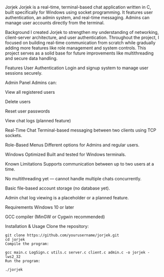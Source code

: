Jorjek
Jorjek is a real-time, terminal-based chat application written in C, built specifically for Windows using socket programming.
It features user authentication, an admin system, and real-time messaging. Admins can manage user accounts directly from the terminal.

Background
I created Jorjek to strengthen my understanding of networking, client-server architecture, and user authentication.
Throughout the project, I focused on building real-time communication from scratch while gradually adding more features like role management and system controls.
This project serves as a solid base for future improvements like multithreading and secure data handling.

Features
User Authentication
Login and signup system to manage user sessions securely.

Admin Panel
Admins can:

View all registered users

Delete users

Reset user passwords

View chat logs (planned feature)

Real-Time Chat
Terminal-based messaging between two clients using TCP sockets.

Role-Based Menus
Different options for Admins and regular users.

Windows Optimized
Built and tested for Windows terminals.

Known Limitations
Supports communication between up to two users at a time.

No multithreading yet — cannot handle multiple chats concurrently.

Basic file-based account storage (no database yet).

Admin chat log viewing is a placeholder or a planned feature.

Requirements
Windows 10 or later

GCC compiler (MinGW or Cygwin recommended)

Installation & Usage
Clone the repository:

```
git clone https://github.com/yourusername/jorjek.git
cd jorjek
Compile the program:
```

```
gcc main.c LogSign.c utils.c server.c client.c admin.c -o jorjek -lws2_32
Run the program:
```

```
./jorjek
```

